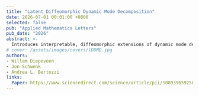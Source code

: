 ```yaml
---
title: "Latent Diffeomorphic Dynamic Mode Decomposition"
date: 2026-07-01 00:01:00 +0800
selected: false
pub: "Applied Mathematics Letters"
pub_date: "2026"
abstract: >-
  Introduces interpretable, diffeomorphic extensions of dynamic mode decomposition, outperforming LSTMs in streamflow prediction.
# cover: /assets/images/covers/lDDMD.jpg
authors:
- Willem Diepeveen
- Jon Schwenk
- Andrea L. Bertozzi
links:
  Paper: https://www.sciencedirect.com/science/article/pii/S0893965925002514
---
```

